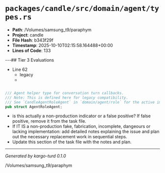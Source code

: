 # `packages/candle/src/domain/agent/types.rs`

- **Path**: /Volumes/samsung_t9/paraphym
- **Project**: candle
- **File Hash**: b343f29f  
- **Timestamp**: 2025-10-10T02:15:58.164488+00:00  
- **Lines of Code**: 133

---## Tier 3 Evaluations


- Line 62
  - legacy
  - 

```rust

/// Agent helper type for conversation turn callbacks.
/// Note: This is defined here for legacy compatibility. 
/// See `CandleAgentRoleAgent` in `domain/agent/role` for the active implementation.
pub struct AgentRoleAgent;
```

- is this actually a non-production indicator or a false positive? If false positive, remove it from the task file.
- If IT IS a non-production fake, fabrication, incomplete, dangeours or lacking implementation: add detailed notes explaining the issue and plan out the necessary replacement work in sequential steps. 
- Update this section of the task file with the notes and plan.

---

*Generated by kargo-turd 0.1.0*

/Volumes/samsung_t9/paraphym